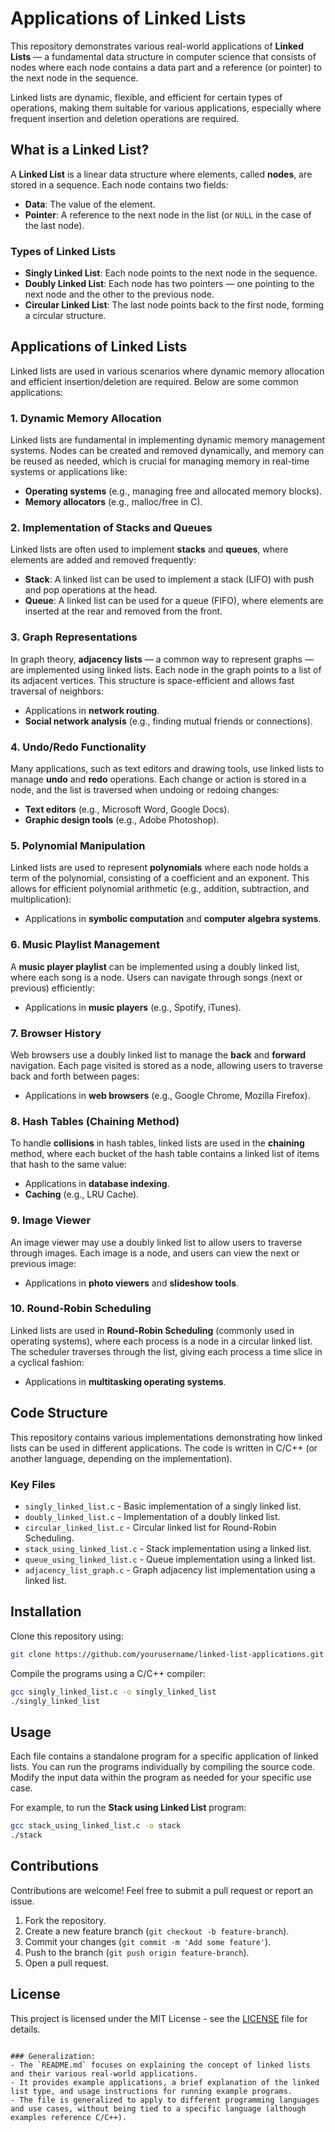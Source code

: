 # Applications of Linked Lists

This repository demonstrates various real-world applications of **Linked Lists** — a fundamental data structure in computer science that consists of nodes where each node contains a data part and a reference (or pointer) to the next node in the sequence.

Linked lists are dynamic, flexible, and efficient for certain types of operations, making them suitable for various applications, especially where frequent insertion and deletion operations are required.

## What is a Linked List?

A **Linked List** is a linear data structure where elements, called **nodes**, are stored in a sequence. Each node contains two fields:
- **Data**: The value of the element.
- **Pointer**: A reference to the next node in the list (or `NULL` in the case of the last node).

### Types of Linked Lists

- **Singly Linked List**: Each node points to the next node in the sequence.
- **Doubly Linked List**: Each node has two pointers — one pointing to the next node and the other to the previous node.
- **Circular Linked List**: The last node points back to the first node, forming a circular structure.

## Applications of Linked Lists

Linked lists are used in various scenarios where dynamic memory allocation and efficient insertion/deletion are required. Below are some common applications:

### 1. **Dynamic Memory Allocation**

Linked lists are fundamental in implementing dynamic memory management systems. Nodes can be created and removed dynamically, and memory can be reused as needed, which is crucial for managing memory in real-time systems or applications like:
- **Operating systems** (e.g., managing free and allocated memory blocks).
- **Memory allocators** (e.g., malloc/free in C).

### 2. **Implementation of Stacks and Queues**

Linked lists are often used to implement **stacks** and **queues**, where elements are added and removed frequently:
- **Stack**: A linked list can be used to implement a stack (LIFO) with push and pop operations at the head.
- **Queue**: A linked list can be used for a queue (FIFO), where elements are inserted at the rear and removed from the front.

### 3. **Graph Representations**

In graph theory, **adjacency lists** — a common way to represent graphs — are implemented using linked lists. Each node in the graph points to a list of its adjacent vertices. This structure is space-efficient and allows fast traversal of neighbors:
- Applications in **network routing**.
- **Social network analysis** (e.g., finding mutual friends or connections).

### 4. **Undo/Redo Functionality**

Many applications, such as text editors and drawing tools, use linked lists to manage **undo** and **redo** operations. Each change or action is stored in a node, and the list is traversed when undoing or redoing changes:
- **Text editors** (e.g., Microsoft Word, Google Docs).
- **Graphic design tools** (e.g., Adobe Photoshop).

### 5. **Polynomial Manipulation**

Linked lists are used to represent **polynomials** where each node holds a term of the polynomial, consisting of a coefficient and an exponent. This allows for efficient polynomial arithmetic (e.g., addition, subtraction, and multiplication):
- Applications in **symbolic computation** and **computer algebra systems**.

### 6. **Music Playlist Management**

A **music player playlist** can be implemented using a doubly linked list, where each song is a node. Users can navigate through songs (next or previous) efficiently:
- Applications in **music players** (e.g., Spotify, iTunes).

### 7. **Browser History**

Web browsers use a doubly linked list to manage the **back** and **forward** navigation. Each page visited is stored as a node, allowing users to traverse back and forth between pages:
- Applications in **web browsers** (e.g., Google Chrome, Mozilla Firefox).

### 8. **Hash Tables (Chaining Method)**

To handle **collisions** in hash tables, linked lists are used in the **chaining** method, where each bucket of the hash table contains a linked list of items that hash to the same value:
- Applications in **database indexing**.
- **Caching** (e.g., LRU Cache).

### 9. **Image Viewer**

An image viewer may use a doubly linked list to allow users to traverse through images. Each image is a node, and users can view the next or previous image:
- Applications in **photo viewers** and **slideshow tools**.

### 10. **Round-Robin Scheduling**

Linked lists are used in **Round-Robin Scheduling** (commonly used in operating systems), where each process is a node in a circular linked list. The scheduler traverses through the list, giving each process a time slice in a cyclical fashion:
- Applications in **multitasking operating systems**.

## Code Structure

This repository contains various implementations demonstrating how linked lists can be used in different applications. The code is written in C/C++ (or another language, depending on the implementation).

### Key Files

- `singly_linked_list.c` - Basic implementation of a singly linked list.
- `doubly_linked_list.c` - Implementation of a doubly linked list.
- `circular_linked_list.c` - Circular linked list for Round-Robin Scheduling.
- `stack_using_linked_list.c` - Stack implementation using a linked list.
- `queue_using_linked_list.c` - Queue implementation using a linked list.
- `adjacency_list_graph.c` - Graph adjacency list implementation using a linked list.

## Installation

Clone this repository using:

```bash
git clone https://github.com/yourusername/linked-list-applications.git
```

Compile the programs using a C/C++ compiler:

```bash
gcc singly_linked_list.c -o singly_linked_list
./singly_linked_list
```

## Usage

Each file contains a standalone program for a specific application of linked lists. You can run the programs individually by compiling the source code. Modify the input data within the program as needed for your specific use case.

For example, to run the **Stack using Linked List** program:

```bash
gcc stack_using_linked_list.c -o stack
./stack
```

## Contributions

Contributions are welcome! Feel free to submit a pull request or report an issue.

1. Fork the repository.
2. Create a new feature branch (`git checkout -b feature-branch`).
3. Commit your changes (`git commit -m 'Add some feature'`).
4. Push to the branch (`git push origin feature-branch`).
5. Open a pull request.

## License

This project is licensed under the MIT License - see the [LICENSE](LICENSE) file for details.
```

### Generalization:
- The `README.md` focuses on explaining the concept of linked lists and their various real-world applications.
- It provides example applications, a brief explanation of the linked list type, and usage instructions for running example programs.
- The file is generalized to apply to different programming languages and use cases, without being tied to a specific language (although examples reference C/C++).